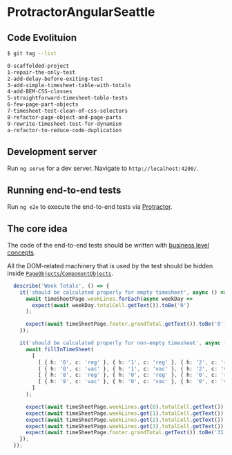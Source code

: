 # ProtractorAngularSeattle

## Code Evolituion

```sh
$ git tag --list

0-scaffolded-project
1-repair-the-only-test
2-add-delay-before-exiting-test
3-add-simple-timesheet-table-with-totals
4-add-BEM-CSS-classes
5-straightforward-timesheet-table-tests
6-few-page-part-objects
7-timesheet-test-clean-of-css-selectors
8-refactor-page-object-and-page-parts
9-rewrite-timesheet-test-for-dynamism
a-refactor-to-reduce-code-duplication
```

## Development server

Run `ng serve` for a dev server.
Navigate to `http://localhost:4200/`.

## Running end-to-end tests

Run `ng e2e` to execute the end-to-end tests via [Protractor](http://www.protractortest.org/).

## The core idea

The code of the end-to-end tests should be written with [business level concepts](https://slides.com/igorsoloydenko/pragmatic-protractor#/16).

All the DOM-related machinery that is used by the test should be hidden inside [`PageObjects`/`ComponentObjects`](https://slides.com/igorsoloydenko/pragmatic-protractor#/15).

```ts
  describe('Week Totals', () => {
    it('should be calculated properly for empty timesheet', async () => {
      await timeSheetPage.weekLines.forEach(async weekDay =>
        expect(await weekDay.totalCell.getText()).toBe('0')
      );

      expect(await timeSheetPage.footer.grandTotal.getText()).toBe('0');
    });

    it('should be calculated properly for non-empty timesheet', async () => {
      await fillInTimeSheet(
        [
          [ { h: '0', c: 'reg' }, { h: '1', c: 'reg' }, { h: '2', c: 'reg' }, { h: '3', c: 'reg' }, { h: '4', c: 'reg' }, { h: '5', c: 'reg' }, { h: '0', c: 'reg' } ],
          [ { h: '0', c: 'vac' }, { h: '1', c: 'vac' }, { h: '2', c: 'vac' }, { h: '3', c: 'vac' }, { h: '4', c: 'vac' }, { h: '5', c: 'vac' }, { h: '0', c: 'vac' } ],
          [ { h: '8', c: 'reg' }, { h: '0', c: 'reg' }, { h: '0', c: 'reg' }, { h: '0', c: 'reg' }, { h: '0', c: 'reg' }, { h: '0', c: 'reg' }, { h: '8', c: 'reg' } ],
          [ { h: '8', c: 'vac' }, { h: '0', c: 'vac' }, { h: '0', c: 'vac' }, { h: '0', c: 'vac' }, { h: '0', c: 'vac' }, { h: '0', c: 'vac' }, { h: '8', c: 'vac' } ],
        ]
      );

      expect(await timeSheetPage.weekLines.get(0).totalCell.getText()).toBe('15');
      expect(await timeSheetPage.weekLines.get(1).totalCell.getText()).toBe('0');
      expect(await timeSheetPage.weekLines.get(2).totalCell.getText()).toBe('16');
      expect(await timeSheetPage.weekLines.get(3).totalCell.getText()).toBe('0');
      expect(await timeSheetPage.footer.grandTotal.getText()).toBe('31');
    });
  });
```
